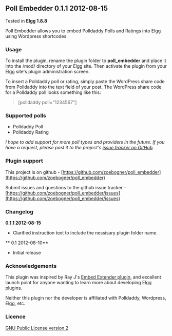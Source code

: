 ## Poll Embedder 0.1.1 2012-08-15

Tested in **Elgg 1.8.8**

Poll Embedder allows you to embed Polldaddy Polls and Ratings into Elgg using Wordpress shortcodes.

### Usage

To install the plugin, rename the plugin folder to **poll_embedder** and place it into the /mod/ directory of your Elgg site. Then activate the plugin from your Elgg site's plugin administration screen.

To insert a Polldaddy poll or rating, simply paste the WordPress share code from Polldaddy into the text field of your post. The WordPress share code for a Polldaddy poll looks something like this:

> &#91;polldaddy poll="1234567"&#93;

### Supported polls

* Polldaddy Poll
* Polldaddy Rating

*I hope to add support for more poll types and providers in the future. If you have a request, please post it to the project's [issue tracker on GitHub](https://github.com/zoebogner/poll_embedder/issues).*

### Plugin support

This project is on github - [https://github.com/zoebogner/poll_embedder](https://github.com/zoebogner/poll_embedder)

Submit issues and questions to the github issue tracker - [https://github.com/zoebogner/poll_embedder/issues](https://github.com/zoebogner/poll_embedder/issues)

### Changelog

**0.1.1 2012-08-15**

* Clarified instruction text to include the nessisary plugin folder name.

** 0.1 2012-08-10**

* Initial release

### Acknowledgements

This plugin was inspired by Ray J's [Embed Extender plugin](http://community.elgg.org/plugins/787632/1.8.2/embed-extender), and excellent launch point for anyone wanting to learn more about developing Elgg plugins.

Neither this plugin nor the developer is affiliated with Polldaddy, Wordpress, Elgg, etc.

### Licence

[GNU Public License version 2](http://www.gnu.org/licenses/old-licenses/gpl-2.0.html)
